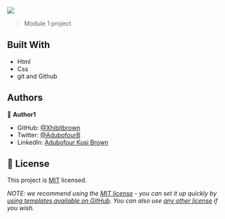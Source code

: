![](https://img.shields.io/badge/Microverse-blueviolet)

>Module 1 project 


## Built With

- Html
- Css
- git and Github











## Authors

👤 **Author1**

- GitHub: [@Xhibitbrown](https://github.com/githubhandle)
- Twitter: [@AdubofourB](https://twitter.com/twitterhandle)
- LinkedIn: [Adubofour Kusi Brown](https://linkedin.com/in/linkedinhandle)

## 📝 License

This project is [MIT](./LICENSE) licensed.

_NOTE: we recommend using the [MIT license](https://choosealicense.com/licenses/mit/) - you can set it up quickly by [using templates available on GitHub](https://docs.github.com/en/communities/setting-up-your-project-for-healthy-contributions/adding-a-license-to-a-repository). You can also use [any other license](https://choosealicense.com/licenses/) if you wish._
